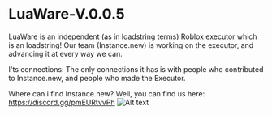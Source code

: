 # LuaWare-V.0.0.5
LuaWare is an independent (as in loadstring terms) Roblox executor which is an loadstring! Our team (Instance.new) is working on the executor, and advancing it at every way we can.

I'ts connections:
The only connections it has is with people who contributed to Instance.new, and people who made the Executor.

Where can i find Instance.new?
Well, you can find us here: https://discord.gg/pmEURtvvPh
![Alt text](https://cdn.discordapp.com/attachments/1405701063302058157/1405701398380810301/Screenshot_20250815_021024_Roblox.png?ex=689fc8f2&is=689e7772&hm=e2ea655ef9f9cf2b9d219bb3480a07bc131eaca76e8715a57ef278e8304037a0&)
